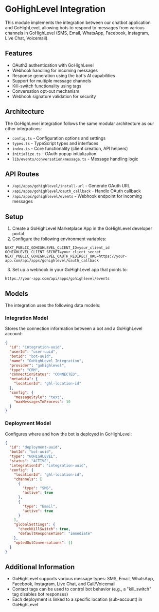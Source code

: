 # GoHighLevel Integration

This module implements the integration between our chatbot application and GoHighLevel, allowing bots to respond to messages from various channels in GoHighLevel (SMS, Email, WhatsApp, Facebook, Instagram, Live Chat, Voicemail).

## Features

- OAuth2 authentication with GoHighLevel
- Webhook handling for incoming messages
- Response generation using the bot's AI capabilities
- Support for multiple message channels
- Kill-switch functionality using tags
- Conversation opt-out mechanism
- Webhook signature validation for security

## Architecture

The GoHighLevel integration follows the same modular architecture as our other integrations:

- `config.ts` - Configuration options and settings
- `types.ts` - TypeScript types and interfaces
- `index.ts` - Core functionality (client creation, API helpers)
- `initialize.ts` - OAuth popup initialization
- `lib/events/conversation/message.ts` - Message handling logic

## API Routes

- `/api/apps/gohighlevel/install-url` - Generate OAuth URL
- `/api/apps/gohighlevel/oauth_callback` - Handle OAuth callback
- `/api/apps/gohighlevel/events` - Webhook endpoint for incoming messages

## Setup

1. Create a GoHighLevel Marketplace App in the GoHighLevel developer portal
2. Configure the following environment variables:

```
NEXT_PUBLIC_GOHIGHLEVEL_CLIENT_ID=your_client_id
GOHIGHLEVEL_CLIENT_SECRET=your_client_secret
NEXT_PUBLIC_GOHIGHLEVEL_OAUTH_REDIRECT_URL=https://your-app.com/api/apps/gohighlevel/oauth_callback
```

3. Set up a webhook in your GoHighLevel app that points to:

```
https://your-app.com/api/apps/gohighlevel/events
```

## Models

The integration uses the following data models:

### Integration Model

Stores the connection information between a bot and a GoHighLevel account:

```json
{
  "id": "integration-uuid",
  "userId": "user-uuid",
  "botId": "bot-uuid",
  "name": "GoHighLevel Integration",
  "provider": "gohighlevel",
  "type": "CRM",
  "connectionStatus": "CONNECTED",
  "metadata": {
    "locationId": "ghl-location-id"
  },
  "config": {
    "messageStyle": "text",
    "maxMessagesToProcess": 10
  }
}
```

### Deployment Model

Configures where and how the bot is deployed in GoHighLevel:

```json
{
  "id": "deployment-uuid",
  "botId": "bot-uuid",
  "type": "GOHIGHLEVEL",
  "status": "ACTIVE",
  "integrationId": "integration-uuid",
  "config": {
    "locationId": "ghl-location-id",
    "channels": [
      {
        "type": "SMS",
        "active": true
      },
      {
        "type": "Email",
        "active": true
      }
    ],
    "globalSettings": {
      "checkKillSwitch": true,
      "defaultResponseTime": "immediate"
    },
    "optedOutConversations": []
  }
}
```

## Additional Information

- GoHighLevel supports various message types: SMS, Email, WhatsApp, Facebook, Instagram, Live Chat, and Call/Voicemail
- Contact tags can be used to control bot behavior (e.g., a "kill_switch" tag disables bot responses)
- Each deployment is linked to a specific location (sub-account) in GoHighLevel
